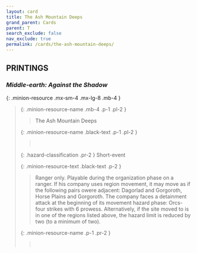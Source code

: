 ```yaml
---
layout: card
title: The Ash Mountain Deeps
grand_parent: Cards
parent: T
search_exclude: false
nav_exclude: true
permalink: /cards/the-ash-mountain-deeps/
---
```


## PRINTINGS


### _Middle-earth: Against the Shadow_

{: .minion-resource .mx-sm-4 .mx-lg-8 .mb-4 }
> {: .minion-resource-name .mb-4 .p-1 .pl-2 }
> > <div class="hazard-mp"></div>
> > <div class="card-name">The Ash Mountain Deeps</div>
>
> {: .minion-resource-name .black-text .p-1 .pl-2 }
> > &nbsp;
>
> {: .hazard-classification .pr-2 }
> Short-event
>
> {: .minion-resource-text .black-text .p-2 }
> > Ranger only. Playable during the organization phase on a ranger. If his company uses region movement, it may move as if the following pairs owere adjacent: Dagorlad and Gorgoroth, Horse Plains and Gorgoroth. The company faces a detainment attack at the beginning of its movement hazard phase: Orcs-four strikes with 6 prowess. Alternatively, if the site moved to is in one of the regions listed above, the hazard limit is reduced by two (to a minimum of two). 
> 
> {: .minion-resource-name .p-1 .pr-2 }
> > <div class="card-shield"></div>
> > <div class="card-corruption-white">&nbsp;</div>
